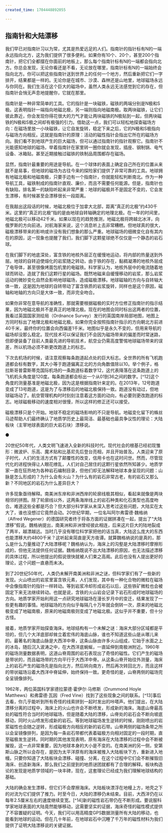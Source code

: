 ```yaml
---
created_time: 1704448892055

---
```

## 指南针和大陆漂移

我们早已对指南针习以为常，尤其是热爱远足的人们。指南针的指针标有N的一端永远指向北方，这为我们提供了很多便利。如果你有10个、20个，甚至200个指南针，把它们全都摆在你面前的地板上，那么每个指南针标有N的一端都会指向北方。你总会发现，无论你看还是不看，无论放在哪里，指南针标有N的一端始终会指向北方。你可以把这些指南针送到世界上的任何一个地方，然后重新把它们一字排开，结果都是一样的。无论你是在城市、沙漠、森林还是山地里，地球磁场永远与你同在。我们生活在这个巨大的磁场中，虽然人类永远无法感觉到它的存在，但指南针会悄无声息地提醒你，它就在那里。

指南针是一种非常简单的工具。它的指针是一块磁铁，磁铁的两端分别是N极和S极。这表明指针一端指向地磁北极，另一端则指向地磁南极。取两块磁铁，让它们彼此靠近，你会发现你得花很大的力气才能让两块磁铁的N极贴到一起，但两块磁铁的N极和S极之间却有极强的引力。借助这一点，我们可以轻松地探查磁场方向：在磁场里放一小块磁铁，让它自发旋转，稳定下来之后，它的N极和S极指向与磁场方向相反。这就是指南针的原理：活动的磁性指针会指出它所在的磁场方向。我们看不到地球产生的巨大磁场，但可以通过指南针的指针观察它。指南针不光能感知地球的磁场，举着指南针在家里转一圈你就会发现，插座、钢制锅、电气设备、冰箱贴，甚至近期接触过磁铁的铁制品周围都存在磁场。

显然，指南针最重要的用途是导航。在一个球体的表面上确定自己所在的位置从来就不是易事，但地球的磁场为古往今来的探险家们提供了非常可靠的工具。地球拥有地磁北极和地磁南极，只要手边有一个指南针，你就能轻松判断南北。作为一种导航工具，磁铁制成的指南针直观、廉价，而且不需要任何能源。但是，指南针也有缺陷，排名第一的缺陷听起来非常严重：地球的磁极并不是固定不变的，它会发生漂移，有时候甚至会漂移很长一段距离。

在我敲出这段话的时候，地磁北极位于加拿大北部，距离“真正的北极”约430千米。这里的“真正的北极”指的是由地球自转轴确定的地理北极。在一年的时间里，地磁北极可以移动42千米。如果以现在的趋势推测，地磁北极将跨越北冰洋，向俄罗斯的方向前进。对航海家来说，这个消息听上去非常糟糕。但地球真的很大，磁极漂移带来的影响或许没有我们想象的那么严重。地球磁场的细微变化自有其内在的原因，这一现象也提醒了我们，我们脚下这颗星球绝不仅仅是一个静态的岩石球。

在我们脚下的地底深处，富含铁的地核外层正在缓慢地运动，将内部的热量送到外层。地球的自转迫使熔化的岩浆随之转动，由于铁的存在，黏稠凝滞的地核外层成了电导体，甚至很像烤面包机里的电磁铁。科学家认为，地核外层中的电流随着地球而转动，造就了我们这颗行星的磁场。既然地磁来自缓慢移动的岩浆，那么岩浆运动的微妙变化自然会影响地球磁场，造成磁极漂移。地球磁轴的方向与自转轴大体一致，这是因为地球的自转带动了富含铁质的岩浆旋转，同样也是这个原因，磁轴和地轴的方向只是大体一致，而非完全吻合。

如果你非常在意导航的准确性，那就需要根据磁极的实时方位修正指南针的指示结果，因为地磁北极并不是真正的地理北极。现在的地图会同时标出这两者的位置，我看过英国国家测绘局（Ordnance Survey）发行的英国南岸局部地图，地图上方同时标出了地理北极和地磁北极。如果你完全按照指南针指示的方向朝北方前进40千米，最终你的位置会向西偏差1千米。地图似乎是永久不变的，但用来导航的磁场却没那么稳定。现代技术可以保证我们不会因为磁场带来的偏差而时常迷路，但即便装备了目前人类最先进的导航技术，航空业仍需高度警惕地球磁场带来的误差，所以机场必须不断更改跑道上的标志。

下次去机场的时候，请注意观察每条跑道起点处的巨大标志。全世界的所有飞机跑道都会标有数字，其大小等于跑道偏离正北的方向角数值除以10。举个例子，格拉斯哥普雷斯蒂克国际机场的一条跑道标着数字12，这代表降落在这条跑道上的飞机机头角度是120度。每条跑道都会标出一个从01到36之间的数字。[^12]这个角度的测量基准是地磁北极，因为这是根据指南针来定的。在2013年，12号跑道变成了13号跑道，这是为了与漂移后的地磁北极保持一致。跑道没有动过，但地球磁场动了。航空管理机构时时刻刻注意着这方面的动向，有必要则更改跑道的标志。地球磁极移动的速度相对很慢，所以这样的修正还可以接受。

磁极漂移只是个开始。地球不稳定的磁场影响的不只是导航。地磁变化留下的蛛丝马迹帮助人们最终确认了地质学历史上最简洁、最基础也最具争议性的理论：大陆板块（主宰地球表面的巨大岩石块）漂移说。

●

20世纪50年代，人类文明飞速进入全新的科技时代。现代社会的根基已经初现雏形：微波炉、乐高、魔术贴和比基尼先后登台亮相，并且开始普及。人类迎来了原子时代，人们的生活方式有了颠覆性的改变，信用卡也在这时问世。然而，尽管现代化的进程快得让人眼花缭乱，人们对自己居住的这颗行星依然所知甚少。地质学家一直在狂热地为各种岩石编制目录，但他们却无法解释地球本身呈现的问题：山脉是怎么形成的？为什么会有火山？为什么有的岩石非常古老，有的岩石又那么新？不同地区的岩石为什么差异巨大？

许多现象亟待解释。南美洲东岸和非洲西岸的轮廓线极其相似，看起来就像是两块相邻的拼图。除了轮廓线以外，这两条海岸线上的岩石种类和化石类型也高度吻合。难道这些全都是巧合？但大部分科学家从未深入思考过这些问题，大陆实在太大了，谁也没想过它竟然会动。20世纪早期，一位名叫阿尔弗雷德·魏格纳（Alfred Wegener）的德国研究者终于将各方面的证据拼凑在一起，提出了“大陆漂移”假说。魏格纳提出，南美洲和非洲曾经彼此相连，后来这片巨大的陆地裂成了两半，越漂越远。当时几乎没有哪位科学家把他的话当真，大陆这么庞大的东西也能漂移大约4800千米？这听起来简直是天方夜谭。就算魏格纳说的是真的，那么是什么力量推动了大陆漂移呢？魏格纳认为，海床上的沟壑是大陆漂移时摩擦形成的，但他无法提供任何证据。魏格纳既说不出大陆漂移的原因，也无法描述漂移的具体过程，所以他提出的假说很快就被人们束之高阁。此后也没有人提出更好的理论，这个问题一直悬而未决。

到了20世纪50年代，人类仍未解开南美洲和非洲之谜，但科学家们有了一些新的发现。火山喷出的岩浆里富含铁元素，人们发现，其中有一种化合物的微粒在磁场中会像指南针的指针一样转动。等到岩浆冷却形成岩石以后，这些铁矿微粒也会被固定下来无法继续转动。也就是说，含铁的火山岩会记录下岩石形成时地球磁场的方向。地质学家开始利用这一点研究地球磁场在漫长岁月中的变迁，结果发现了一些更有趣的事情。地球磁场的方向似乎每隔几十万年就会倒转一次，原来的地磁北极变成了地磁南极，原来的地磁南极则变成了地磁北极。这似乎并不重要，但十分古怪。

接着，地质学家开始探查海床。地球结构有一个未解之谜：海床大部分区域都是平坦的，但几个大洋底部却耸立着宏伟的海底山脉，谁也不知道这些山是从哪儿来的。最著名的海底山脉是大西洋中脊，这条山脉由许多火山组成，它始于水面之上的冰岛，随后沉入波涛之中，在大西洋底蜿蜒，一直延伸到南极洲附近。1960年的磁场测量数据表明，这道山脊周围的岩石表现出了奇怪的磁性。它们产生的磁场是带状的，而且磁场带的方向平行于大西洋中脊。从这条山脊开始往外测量，海床上的岩石产生的磁场先是指向北方，然后转向南方，然后再次转回北方，而且这样的带状磁场沿着大西洋中脊延伸，始终保持一致。更奇怪的是，山脊两侧的磁场完全呈镜像排列。

1962年，两位英国科学家德拉蒙德·霍伊尔·马修斯（Drummond Hoyle Matthews）和弗雷德·瓦因（Fred Vine）找到了这些现象之间的联系。[^13]事后去看，你几乎能听到所有奇怪的线索拼到一起时发出的咔嗒声。他们提出，在大陆漂移分离的过程中，海床上的火山也许会不断喷发，形成新的海床。海底山脊最高处的磁性符合当时的地球磁场，但是随着大陆的漂移，山脊处的岩石会不断向坡底移动，同时火山喷发形成新的岩石。等到地球磁场发生逆转的时候，刚刚喷出的岩浆磁性也会随之逆转，形成磁极方向相反的新的岩石带。山脊两侧的磁场条带之所以会呈镜像排列，是因为每一条岩石带都代表着磁极方向相对固定的一段时期，直至磁极发生逆转。同时期的其他发现表明，原有海床在大陆漂移的过程中会不断被摧毁，这一点非常重要，因为地球本身的大小是不变的。在南美洲的另一侧，安第斯山脉之所以会存在，是因为太平洋原有的海床被推入大陆板块下方，重新进入地幔。只要你知道了大陆板块会漂移、碰撞、分离，在这个过程中它们会不断摧毁旧海床、创造新海床，那么我们之前提到的地质谜团就都有了合理的解释。板块构造论的发现是地质学领域的一块丰碑，现在，这套理论已经成为我们理解地球结构的基础。

大陆的确会发生漂移，但它们不会摩擦海床。大陆板块漂浮在地幔上方，地壳之下的对流为它们提供了推力。时至今日，大陆的漂移仍未结束。目前，大西洋仍在以每年2.5厘米左右的速度继续变宽。[^14]新的磁性岩石带仍在不断形成。要说服科学家地球表面的大陆竟然能够移动，这需要坚实的证据，海床奇怪的磁性模式提供了不容置疑的证明。今天，我们可以用高精度GPS数据测量所有大陆的移动，也能看到地球的运动。但在几十年前，在地球岩石中沉睡了千万年的磁性材料为我们提供了证明大陆漂移说的关键证据。